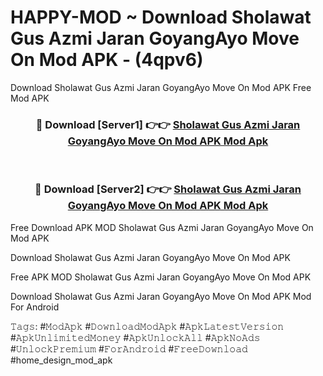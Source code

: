 # HAPPY-MOD ~ Download Sholawat Gus Azmi Jaran GoyangAyo Move On Mod APK - (4qpv6)
Download Sholawat Gus Azmi Jaran GoyangAyo Move On Mod APK Free Mod APK

<div align="center">
<h3>🔴 Download [Server1] 👉👉 <a href="https://apk-comot.site?title=Sholawat_Gus_Azmi_Jaran_GoyangAyo_Move_On_Mod_APK">Sholawat Gus Azmi Jaran GoyangAyo Move On Mod APK Mod Apk</a></h3><br>

<h3>🔴 Download [Server2] 👉👉 <a href="https://apk-comot.site?title=Sholawat_Gus_Azmi_Jaran_GoyangAyo_Move_On_Mod_APK">Sholawat Gus Azmi Jaran GoyangAyo Move On Mod APK Mod Apk</a></h3>
</div>


Free Download APK MOD Sholawat Gus Azmi Jaran GoyangAyo Move On Mod APK

Download Sholawat Gus Azmi Jaran GoyangAyo Move On Mod APK 

Free APK MOD Sholawat Gus Azmi Jaran GoyangAyo Move On Mod APK 

Download Sholawat Gus Azmi Jaran GoyangAyo Move On Mod APK Mod For Android

𝚃𝚊𝚐𝚜: #𝙼𝚘𝚍𝙰𝚙𝚔 #𝙳𝚘𝚠𝚗𝚕𝚘𝚊𝚍𝙼𝚘𝚍𝙰𝚙𝚔 #𝙰𝚙𝚔𝙻𝚊𝚝𝚎𝚜𝚝𝚅𝚎𝚛𝚜𝚒𝚘𝚗 #𝙰𝚙𝚔𝚄𝚗𝚕𝚒𝚖𝚒𝚝𝚎𝚍𝙼𝚘𝚗𝚎𝚢 #𝙰𝚙𝚔𝚄𝚗𝚕𝚘𝚌𝚔𝙰𝚕𝚕 #𝙰𝚙𝚔𝙽𝚘𝙰𝚍𝚜 #𝚄𝚗𝚕𝚘𝚌𝚔𝙿𝚛𝚎𝚖𝚒𝚞𝚖 #𝙵𝚘𝚛𝙰𝚗𝚍𝚛𝚘𝚒𝚍 #𝙵𝚛𝚎𝚎𝙳𝚘𝚠𝚗𝚕𝚘𝚊𝚍 #home_design_mod_apk